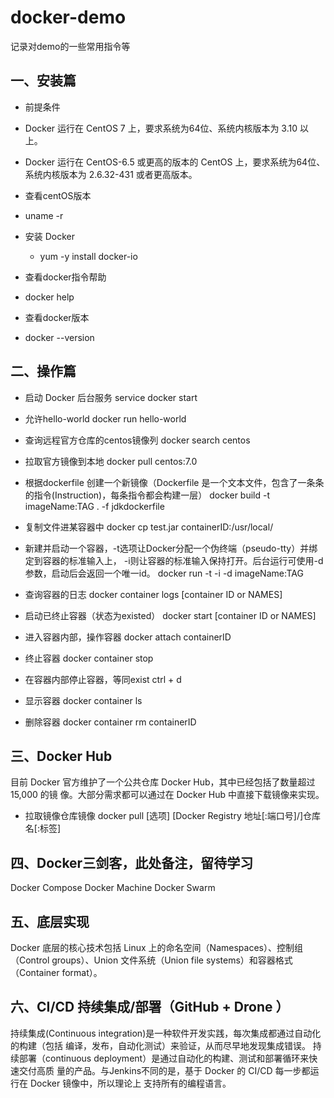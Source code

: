 # docker-demo
记录对demo的一些常用指令等
## 一、安装篇
  * 前提条件
   * Docker 运行在 CentOS 7 上，要求系统为64位、系统内核版本为 3.10 以上。
   * Docker 运行在 CentOS-6.5 或更高的版本的 CentOS 上，要求系统为64位、系统内核版本为 2.6.32-431 或者更高版本。

  * 查看centOS版本
   * uname -r

* 安装 Docker
  * yum -y install docker-io

* 查看docker指令帮助
 * docker help

* 查看docker版本
 * docker --version

## 二、操作篇
* 启动 Docker 后台服务
service docker start 

* 允许hello-world
docker run hello-world

* 查询远程官方仓库的centos镜像列
docker search centos

* 拉取官方镜像到本地
docker pull centos:7.0

* 根据dockerfile 创建一个新镜像（Dockerfile 是一个文本文件，包含了一条条的指令(Instruction)，每条指令都会构建一层）
docker build -t imageName:TAG . -f jdkdockerfile

* 复制文件进某容器中
docker cp test.jar containerID:/usr/local/

* 新建并启动一个容器，-t选项让Docker分配一个伪终端（pseudo-tty）并绑定到容器的标准输入上，
-i则让容器的标准输入保持打开。后台运行可使用-d参数，启动后会返回一个唯一id。
docker run -t -i -d imageName:TAG

* 查询容器的日志
docker container logs [container ID or NAMES]

* 启动已终止容器（状态为existed）
docker start [container ID or NAMES]

* 进入容器内部，操作容器
docker attach containerID

* 终止容器
docker container stop

* 在容器内部停止容器，等同exist
ctrl + d 

* 显示容器
docker container ls

* 删除容器
docker container rm containerID

## 三、Docker Hub
目前 Docker 官方维护了一个公共仓库 Docker Hub，其中已经包括了数量超过 15,000 的镜
像。大部分需求都可以通过在 Docker Hub 中直接下载镜像来实现。

* 拉取镜像仓库镜像
docker pull [选项] [Docker Registry 地址[:端口号]/]仓库名[:标签]

## 四、Docker三剑客，此处备注，留待学习
Docker Compose 
Docker Machine 
Docker Swarm 

## 五、底层实现
Docker 底层的核心技术包括 Linux 上的命名空间（Namespaces）、控制组（Control
groups）、Union 文件系统（Union file systems）和容器格式（Container format）。

## 六、CI/CD 持续集成/部署（GitHub  +  Drone ）
持续集成(Continuous integration)是一种软件开发实践，每次集成都通过自动化的构建（包括
编译，发布，自动化测试）来验证，从而尽早地发现集成错误。
持续部署（continuous deployment）是通过自动化的构建、测试和部署循环来快速交付高质
量的产品。与Jenkins不同的是，基于 Docker 的 CI/CD 每一步都运行在 Docker 镜像中，所以理论上
支持所有的编程语言。
